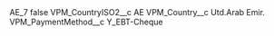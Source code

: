 <?xml version="1.0" encoding="UTF-8"?>
<CustomMetadata xmlns="http://soap.sforce.com/2006/04/metadata" xmlns:xsi="http://www.w3.org/2001/XMLSchema-instance" xmlns:xsd="http://www.w3.org/2001/XMLSchema">
    <label>AE_7</label>
    <protected>false</protected>
    <values>
        <field>VPM_CountryISO2__c</field>
        <value xsi:type="xsd:string">AE</value>
    </values>
    <values>
        <field>VPM_Country__c</field>
        <value xsi:type="xsd:string">Utd.Arab Emir.</value>
    </values>
    <values>
        <field>VPM_PaymentMethod__c</field>
        <value xsi:type="xsd:string">Y_EBT-Cheque</value>
    </values>
</CustomMetadata>
